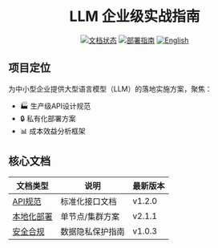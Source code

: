 <div align="center">
  <h1>LLM 企业级实战指南</h1>
  
  [![文档状态](https://img.shields.io/badge/Docs-80%25_Complete-brightgreen)](https://github.com/universeTeam/LLM-Enterprise-Practical-Guide/wiki)
  [![部署指南](https://img.shields.io/badge/Deployment-私有化_部署-blueviolet)](docs/deployment/README.zh-CN.md)
  [![English](https://img.shields.io/badge/English-Version-blue)](README.md)

</div>

## 项目定位
为中小型企业提供大型语言模型（LLM）的落地实施方案，聚焦：
- 🏭 生产级API设计规范
- 🔒 私有化部署方案
- 📊 成本效益分析框架

## 核心文档
| 文档类型 | 说明 | 最新版本 |
|---------|------|---------|
| [API规范](docs/api/README.zh-CN.md) | 标准化接口文档 | v1.2.0 |
| [本地化部署](docs/deployment/on-premises.zh-CN.md) | 单节点/集群方案 | v2.1.1 |
| [安全合规](docs/compliance/gdpr.zh-CN.md) | 数据隐私保护指南 | v1.0.3 |
